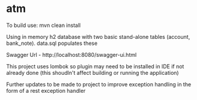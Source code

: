 # atm

To build use: mvn clean install

Using in memory h2 database with two basic stand-alone tables (account, bank_note). data.sql populates these

Swagger Url - http://localhost:8080/swagger-ui.html

This project uses lombok so plugin may need to be installed in IDE if not already done (this shoudln't affect building or running the application)

Further updates to be made to project to improve exception handling in the form of a rest exception handler
